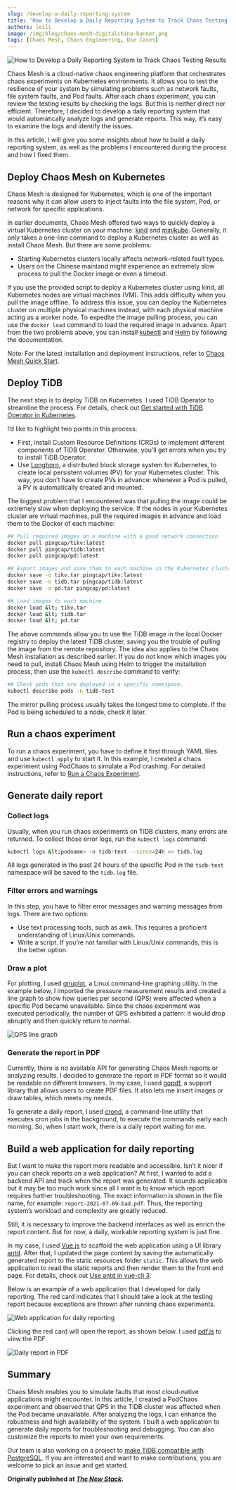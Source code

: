 ```yaml
---
slug: /develop-a-daily-reporting-system
title: 'How to Develop a Daily Reporting System to Track Chaos Testing Results'
authors: leili
image: /img/blog/chaos-mesh-digitalchina-banner.png
tags: [Chaos Mesh, Chaos Engineering, Use Cases]
---
```


![How to Develop a Daily Reporting System to Track Chaos Testing Results](/img/blog/chaos-mesh-digitalchina-banner.png)

Chaos Mesh is a cloud-native chaos engineering platform that orchestrates chaos experiments on Kubernetes environments. It allows you to test the resilience of your system by simulating problems such as network faults, file system faults, and Pod faults. After each chaos experiment, you can review the testing results by checking the logs. But this is neither direct nor efficient. Therefore, I decided to develop a daily reporting system that would automatically analyze logs and generate reports. This way, it’s easy to examine the logs and identify the issues.

<!--truncate-->

In this article, I will give you some insights about how to build a daily reporting system, as well as the problems I encountered during the process and how I fixed them.

## Deploy Chaos Mesh on Kubernetes

Chaos Mesh is designed for Kubernetes, which is one of the important reasons why it can allow users to inject faults into the file system, Pod, or network for specific applications.

In earlier documents, Chaos Mesh offered two ways to quickly deploy a virtual Kubernetes cluster on your machine: [kind](https://github.com/kubernetes-sigs/kind) and [minikube](https://minikube.sigs.k8s.io/docs/start/). Generally, it only takes a one-line command to deploy a Kubernetes cluster as well as install Chaos Mesh. But there are some problems:

- Starting Kubernetes clusters locally affects network-related fault types.
- Users on the Chinese mainland might experience an extremely slow process to pull the Docker image or even a timeout.

If you use the provided script to deploy a Kubernetes cluster using kind, all Kubernetes nodes are virtual machines (VM). This adds difficulty when you pull the image offline. To address this issue, you can deploy the Kubernetes cluster on multiple physical machines instead, with each physical machine acting as a worker node. To expedite the image pulling process, you can use the `docker load` command to load the required image in advance. Apart from the two problems above, you can install [kubectl](https://kubernetes.io/docs/reference/kubectl/overview/) and [Helm](https://helm.sh/) by following the documentation.

Note: For the latest installation and deployment instructions, refer to [Chaos Mesh Quick Start](https://chaos-mesh.org/docs/quick-start/).

## Deploy TiDB

The next step is to deploy TiDB on Kubernetes. I used TiDB Operator to streamline the process. For details, check out [Get started with TiDB Operator in Kubernetes](https://docs.pingcap.com/tidb-in-kubernetes/stable/get-started).

I’d like to highlight two points in this process:

- First, install Custom Resource Definitions (CRDs) to implement different components of TiDB Operator. Otherwise, you’ll get errors when you try to install TiDB Operator.
- Use [Longhorn](https://longhorn.io/), a distributed block storage system for Kubernetes, to create local persistent volumes (PV) for your Kubernetes cluster. This way, you don’t have to create PVs in advance: whenever a Pod is pulled, a PV is automatically created and mounted.

The biggest problem that I encountered was that pulling the image could be extremely slow when deploying the service. If the nodes in your Kubernetes cluster are virtual machines, pull the required images in advance and load them to the Docker of each machine:

```bash
## Pull required images on a machine with a good network connection
docker pull pingcap/tikv:latest
docker pull pingcap/tidb:latest
docker pull pingcap/pd:latest

## Export images and save them to each machine in the Kubernetes cluster
docker save -o tikv.tar pingcap/tikv:latest
docker save -o tidb.tar pingcap/tidb:latest
docker save -o pd.tar pingcap/pd:latest

## Load images to each machine
docker load &lt; tikv.tar
docker load &lt; tidb.tar
docker load &lt; pd.tar
```

The above commands allow you to use the TiDB image in the local Docker registry to deploy the latest TiDB cluster, saving you the trouble of pulling the image from the remote repository. The idea also applies to the Chaos Mesh installation as described earlier. If you do not know which images you need to pull, install Chaos Mesh using Helm to trigger the installation process, then use the `kubectl describe` command to verify:

```bash
## Check pods that are deployed in a specific namespace.
kubectl describe pods -n tidb-test
```

The mirror pulling process usually takes the longest time to complete. If the Pod is being scheduled to a node, check it later.

## Run a chaos experiment

To run a chaos experiment, you have to define it first through YAML files and use `kubectl apply` to start it. In this example, I created a chaos experiment using PodChaos to simulate a Pod crashing. For detailed instructions, refer to [Run a Chaos Experiment](https://chaos-mesh.org/docs/run-a-chaos-experiment/).

## Generate daily report

### Collect logs

Usually, when you run chaos experiments on TiDB clusters, many errors are returned. To collect those error logs, run the `kubectl logs` command:

```bash
kubectl logs &lt;podname> -n tidb-test --since=24h >> tidb.log
```

All logs generated in the past 24 hours of the specific Pod in the `tidb-test` namespace will be saved to the `tidb.log` file.

### Filter errors and warnings

In this step, you have to filter error messages and warning messages from logs. There are two options:

- Use text processing tools, such as awk. This requires a proficient understanding of Linux/Unix commands.
- Write a script. If you’re not familiar with Linux/Unix commands, this is the better option.

### Draw a plot

For plotting, I used [gnuplot](http://www.gnuplot.info/), a Linux command-line graphing utility. In the example below, I imported the pressure measurement results and created a line graph to show how queries per second (QPS) were affected when a specific Pod became unavailable. Since the chaos experiment was executed periodically, the number of QPS exhibited a pattern: it would drop abruptly and then quickly return to normal.

![QPS line graph](/img/blog/qps-line-graph.png)

### Generate the report in PDF

Currently, there is no available API for generating Chaos Mesh reports or analyzing results. I decided to generate the report in PDF format so it would be readable on different browsers. In my case, I used [gopdf](https://github.com/signintech/gopdf), a support library that allows users to create PDF files. It also lets me insert images or draw tables, which meets my needs.

To generate a daily report, I used [crond](https://www.linux.org/docs/man8/cron.html), a command-line utility that executes cron jobs in the background, to execute the commands early each morning. So, when I start work, there is a daily report waiting for me.

## Build a web application for daily reporting

But I want to make the report more readable and accessible. Isn’t it nicer if you can check reports on a web application? At first, I wanted to add a backend API and track when the report was generated. It sounds applicable but it may be too much work since all I want is to know which report requires further troubleshooting. The exact information is shown in the file name, for example: `report-2021-07-09-bad.pdf`. Thus, the reporting system’s workload and complexity are greatly reduced.

Still, it is necessary to improve the backend interfaces as well as enrich the report content. But for now, a daily, workable reporting system is just fine.

In my case, I used [Vue.js](https://github.com/vuejs/vue) to scaffold the web application using a UI library [antd](https://www.antdv.com/docs/vue/introduce/). After that, I updated the page content by saving the automatically generated report to the static resources folder `static`. This allows the web application to read the static reports and then render them to the front end page. For details, check out [Use antd in vue-cli 3](https://www.antdv.com/docs/vue/use-with-vue-cli/).

Below is an example of a web application that I developed for daily reporting. The red card indicates that I should take a look at the testing report because exceptions are thrown after running chaos experiments.

![Web application for daily reporting](/img/blog/web-app-for-daily-reporting.png)

Clicking the red card will open the report, as shown below. I used [pdf.js](https://github.com/mozilla/pdf.js) to view the PDF.

![Daily report in PDF](/img/blog/daily-report-pdf.png)

## Summary

Chaos Mesh enables you to simulate faults that most cloud-native applications might encounter. In this article, I created a PodChaos experiment and observed that QPS in the TiDB cluster was affected when the Pod became unavailable. After analyzing the logs, I can enhance the robustness and high availability of the system. I built a web application to generate daily reports for troubleshooting and debugging. You can also customize the reports to meet your own requirements.

Our team is also working on a project to [make TiDB compatible with PostgreSQL](https://github.com/DigitalChinaOpenSource/TiDB-for-PostgreSQL). If you are interested and want to make contributions, you are welcome to pick an issue and get started.

**Originally published at _[The New Stack](https://thenewstack.io/develop-a-daily-reporting-system-for-chaos-mesh-to-improve-system-resilience/)_.**
